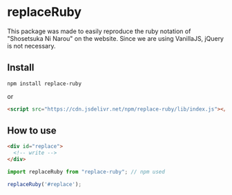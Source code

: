 # replaceRuby
This package was made to easily reproduce the ruby notation of "Shosetsuka Ni Narou" on the website. Since we are using VanillaJS, jQuery is not necessary.

## Install
``` 
npm install replace-ruby
```
or
```html
<script src="https://cdn.jsdelivr.net/npm/replace-ruby/lib/index.js"></script>

```

## How to use 
```html
<div id="replace">
  <!-- write -->
</div>
```
```javascript
import replaceRuby from "replace-ruby"; // npm used

replaceRuby('#replace');
```